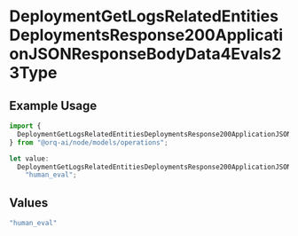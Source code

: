 # DeploymentGetLogsRelatedEntitiesDeploymentsResponse200ApplicationJSONResponseBodyData4Evals23Type

## Example Usage

```typescript
import {
  DeploymentGetLogsRelatedEntitiesDeploymentsResponse200ApplicationJSONResponseBodyData4Evals23Type,
} from "@orq-ai/node/models/operations";

let value:
  DeploymentGetLogsRelatedEntitiesDeploymentsResponse200ApplicationJSONResponseBodyData4Evals23Type =
    "human_eval";
```

## Values

```typescript
"human_eval"
```